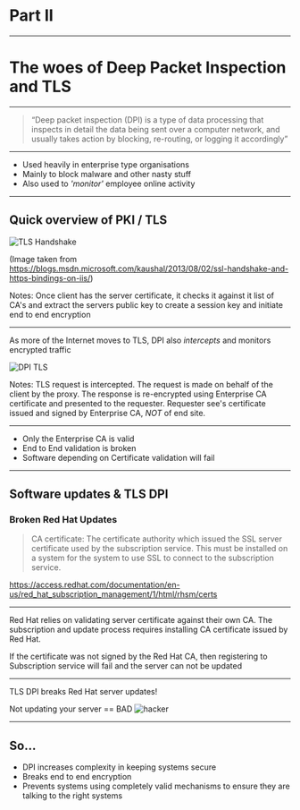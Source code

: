 # Part II

---

# The woes of Deep Packet Inspection and TLS

---

<blockquote cite="https://en.wikipedia.org/wiki/Deep_packet_inspection">
&ldquo;Deep packet inspection (DPI) is a type of data processing that inspects in detail the data being sent over a computer network, and usually takes action by blocking, re-routing, or logging it accordingly&rdquo;
</blockquote>

---

  * Used heavily in enterprise type organisations
  * Mainly to block malware and other nasty stuff
  * Also used to _'monitor'_ employee online activity

---

## Quick overview of PKI / TLS

![TLS Handshake](https://msdnshared.blob.core.windows.net/media/MSDNBlogsFS/prod.evol.blogs.msdn.com/CommunityServer.Blogs.Components.WeblogFiles/00/00/01/38/03/metablogapi/7608.080613_0416_SSLHandshak4.png) <!-- .element width="75%" height="75%" style="border: 0; background: None; box-shadow: None" -->

(Image taken from https://blogs.msdn.microsoft.com/kaushal/2013/08/02/ssl-handshake-and-https-bindings-on-iis/)

Notes: Once client has the server certificate, it checks it against it list of
CA's and extract the servers public key to create a session key and initiate end
to end encryption

---

As more of the Internet moves to TLS, DPI also _intercepts_ and monitors
encrypted traffic


![DPI TLS](https://upload.wikimedia.org/wikipedia/commons/b/b4/SSL_Deep_Inspection_Explanation.svg) <!-- .element style="border: 0; background: white; box-shadow: None" -->

Notes: TLS request is intercepted. The request is made on behalf of the client
by the proxy. The response is re-encrypted using Enterprise CA certificate and
presented to the requester. Requester see's certificate issued and signed by
Enterprise CA, *NOT* of end site.

------

  * Only the Enterprise CA is valid
  * End to End validation is broken
  * Software depending on Certificate validation will fail

---

## Software updates & TLS DPI
### Broken Red Hat Updates


>CA certificate: The certificate authority which issued the SSL server certificate used by the subscription service. This must be installed on a system for the system to use SSL to connect to the subscription service.

https://access.redhat.com/documentation/en-us/red_hat_subscription_management/1/html/rhsm/certs

------

Red Hat relies on validating server certificate against their own CA. The
subscription and update process requires installing CA certificate issued by Red
Hat. <!-- .element: class="fragment" data-fragment-index="1" -->

If the certificate was not signed by the Red Hat CA, then registering to
Subscription service will fail and the server can not be updated <!-- .element: class="fragment" data-fragment-index="2" -->

------

<!-- .element: data-background="https://media.giphy.com/media/10gmiZVt9hsR5C/source.gif" -->

TLS DPI breaks Red Hat server updates!

Not updating your server == BAD
![hacker](https://media.giphy.com/media/YQitE4YNQNahy/giphy.gif) <!-- .element height="50%" width="50%" style="border: 0; background: white; box-shadow: None" -->

---

## So...

  * DPI increases complexity in keeping systems secure
  * Breaks end to end encryption
  * Prevents systems using completely valid mechanisms to ensure they are talking
    to the right systems
